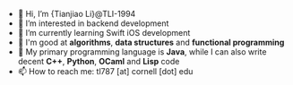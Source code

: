 - 👋 Hi, I’m {Tianjiao Li}@TLI-1994
- 👀 I’m interested in backend development
- 🌱 I’m currently learning Swift iOS development
- 💪 I'm good at **algorithms**, **data structures** and **functional programming**
- 🦾 My primary programming language is **Java**, while I can also write decent **C++**, **Python**, **OCaml** and **Lisp** code
- 📫 How to reach me: tl787 [at] cornell [dot] edu

<!---
TLI-1994/TLI-1994 is a ✨ special ✨ repository because its `README.md` (this file) appears on your GitHub profile.
You can click the Preview link to take a look at your changes.
--->
